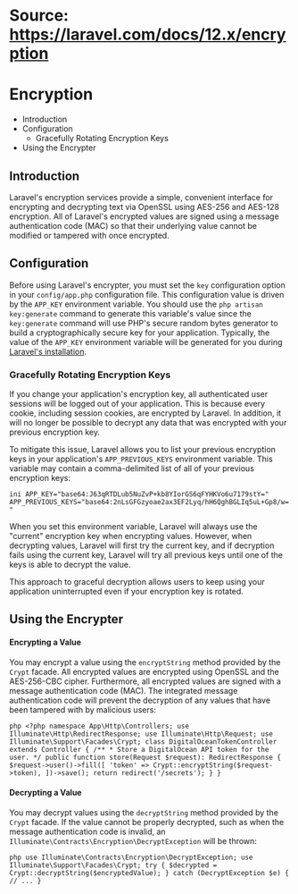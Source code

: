 # Source: https://laravel.com/docs/12.x/encryption

# Encryption

  * Introduction
  * Configuration
    * Gracefully Rotating Encryption Keys
  * Using the Encrypter



## Introduction

Laravel's encryption services provide a simple, convenient interface for encrypting and decrypting text via OpenSSL using AES-256 and AES-128 encryption. All of Laravel's encrypted values are signed using a message authentication code (MAC) so that their underlying value cannot be modified or tampered with once encrypted.

## Configuration

Before using Laravel's encrypter, you must set the `key` configuration option in your `config/app.php` configuration file. This configuration value is driven by the `APP_KEY` environment variable. You should use the `php artisan key:generate` command to generate this variable's value since the `key:generate` command will use PHP's secure random bytes generator to build a cryptographically secure key for your application. Typically, the value of the `APP_KEY` environment variable will be generated for you during [Laravel's installation](/docs/12.x/installation).

### Gracefully Rotating Encryption Keys

If you change your application's encryption key, all authenticated user sessions will be logged out of your application. This is because every cookie, including session cookies, are encrypted by Laravel. In addition, it will no longer be possible to decrypt any data that was encrypted with your previous encryption key.

To mitigate this issue, Laravel allows you to list your previous encryption keys in your application's `APP_PREVIOUS_KEYS` environment variable. This variable may contain a comma-delimited list of all of your previous encryption keys:

```ini APP_KEY="base64:J63qRTDLub5NuZvP+kb8YIorGS6qFYHKVo6u7179stY=" APP_PREVIOUS_KEYS="base64:2nLsGFGzyoae2ax3EF2Lyq/hH6QghBGLIq5uL+Gp8/w=" ``` 

When you set this environment variable, Laravel will always use the "current" encryption key when encrypting values. However, when decrypting values, Laravel will first try the current key, and if decryption fails using the current key, Laravel will try all previous keys until one of the keys is able to decrypt the value.

This approach to graceful decryption allows users to keep using your application uninterrupted even if your encryption key is rotated.

## Using the Encrypter

#### Encrypting a Value

You may encrypt a value using the `encryptString` method provided by the `Crypt` facade. All encrypted values are encrypted using OpenSSL and the AES-256-CBC cipher. Furthermore, all encrypted values are signed with a message authentication code (MAC). The integrated message authentication code will prevent the decryption of any values that have been tampered with by malicious users:

```php <?php namespace App\Http\Controllers; use Illuminate\Http\RedirectResponse; use Illuminate\Http\Request; use Illuminate\Support\Facades\Crypt; class DigitalOceanTokenController extends Controller { /** * Store a DigitalOcean API token for the user. */ public function store(Request $request): RedirectResponse { $request->user()->fill([ 'token' => Crypt::encryptString($request->token), ])->save(); return redirect('/secrets'); } } ``` 

#### Decrypting a Value

You may decrypt values using the `decryptString` method provided by the `Crypt` facade. If the value cannot be properly decrypted, such as when the message authentication code is invalid, an `Illuminate\Contracts\Encryption\DecryptException` will be thrown:

```php use Illuminate\Contracts\Encryption\DecryptException; use Illuminate\Support\Facades\Crypt; try { $decrypted = Crypt::decryptString($encryptedValue); } catch (DecryptException $e) { // ... } ``` 
